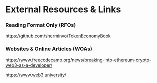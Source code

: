 # External Resources & Links

### Reading Format Only (RFOs)
https://github.com/sherminvo/TokenEconomyBook

### Websites & Online Articles (WOAs)
https://www.freecodecamp.org/news/breaking-into-ethereum-crypto-web3-as-a-developer/

https://www.web3.university/
